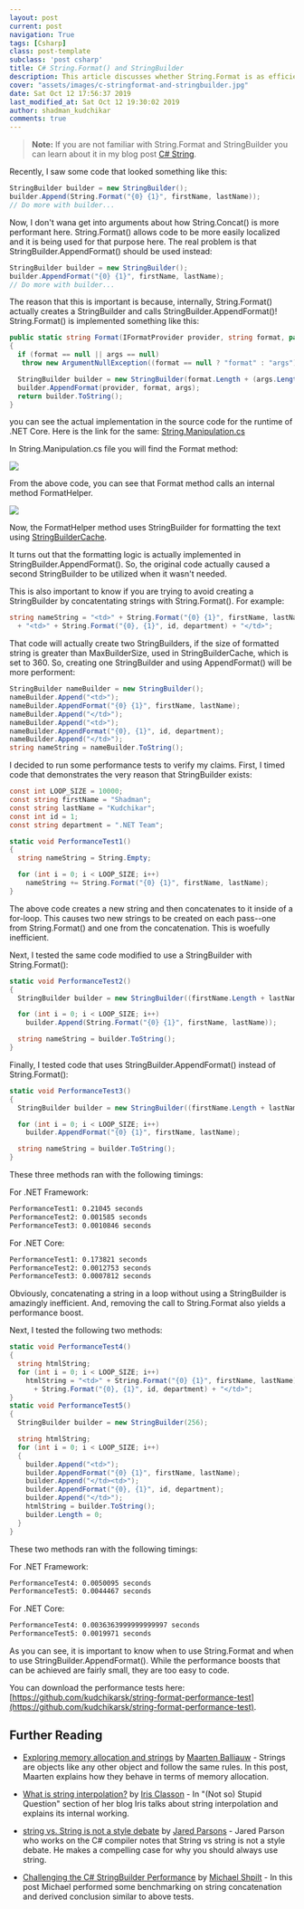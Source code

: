 ```yaml
---
layout: post
current: post
navigation: True
tags: [Csharp]
class: post-template
subclass: 'post csharp'
title: C# String.Format() and StringBuilder
description: This article discusses whether String.Format is as efficient as StringBuilder in .NET.
cover: "assets/images/c-stringformat-and-stringbuilder.jpg"
date: Sat Oct 12 17:56:37 2019
last_modified_at: Sat Oct 12 19:30:02 2019
author: shadman_kudchikar
comments: true
---
```



> **Note:** If you are not familiar with String.Format and StringBuilder you can learn about it in my blog post [C# String](/c-string/).

Recently, I saw some code that looked something like this:

```cs
StringBuilder builder = new StringBuilder();
builder.Append(String.Format("{0} {1}", firstName, lastName));
// Do more with builder...
```

Now, I don't wana get into arguments about how String.Concat() is more performant here. String.Format() allows code to be more easily localized and it is being used for that purpose here. The real problem is that StringBuilder.AppendFormat() should be used instead:

```cs
StringBuilder builder = new StringBuilder();
builder.AppendFormat("{0} {1}", firstName, lastName);
// Do more with builder...
```

<!--more-->

The reason that this is important is because, internally, String.Format() actually creates a StringBuilder and calls StringBuilder.AppendFormat()! String.Format() is implemented something like this:

```cs
public static string Format(IFormatProvider provider, string format, params object[] args)
{
  if (format == null || args == null)
   throw new ArgumentNullException((format == null ? "format" : "args"));

  StringBuilder builder = new StringBuilder(format.Length + (args.Length * 8));
  builder.AppendFormat(provider, format, args);
  return builder.ToString();
}
```

you can see the actual implementation in the source code for the runtime of .NET Core.
Here is the link for the same: [String.Manipulation.cs](https://github.com/dotnet/coreclr/blob/master/src/System.Private.CoreLib/shared/System/String.Manipulation.cs)

In String.Manipulation.cs file you will find the Format method:

![](/assets/images/string-format-codebase1.PNG)

From the above code, you can see that Format method calls an internal method FormatHelper.

![](/assets/images/string-format-codebase2.PNG)

Now, the FormatHelper method uses StringBuilder for formatting the text using [StringBuilderCache](https://github.com/dotnet/coreclr/blob/master/src/System.Private.CoreLib/shared/System/Text/StringBuilderCache.cs).

It turns out that the formatting logic is actually implemented in StringBuilder.AppendFormat(). So, the original code actually caused a second StringBuilder to be utilized when it wasn't needed.

This is also important to know if you are trying to avoid creating a StringBuilder by concatentating strings with String.Format(). For example:

```cs
string nameString = "<td>" + String.Format("{0} {1}", firstName, lastName) + "</td>"
  + "<td>" + String.Format("{0}, {1}", id, department) + "</td>";
```

That code will actually create two StringBuilders, if the size of formatted string is greater than MaxBuilderSize, used in StringBuilderCache, which is set to 360. So, creating one StringBuilder and using AppendFormat() will be more performent:

```cs
StringBuilder nameBuilder = new StringBuilder();
nameBuilder.Append("<td>");
nameBuilder.AppendFormat("{0} {1}", firstName, lastName);
nameBuilder.Append("</td>");
nameBuilder.Append("<td>");
nameBuilder.AppendFormat("{0}, {1}", id, department);
nameBuilder.Append("</td>");
string nameString = nameBuilder.ToString();
```

I decided to run some performance tests to verify my claims. First, I timed code that demonstrates the very reason that StringBuilder exists:

```cs
const int LOOP_SIZE = 10000;
const string firstName = "Shadman";
const string lastName = "Kudchikar";
const int id = 1;
const string department = ".NET Team";

static void PerformanceTest1()
{
  string nameString = String.Empty;

  for (int i = 0; i < LOOP_SIZE; i++)
    nameString += String.Format("{0} {1}", firstName, lastName);
}
```

The above code creates a new string and then concatenates to it inside of a for-loop. This causes two new strings to be created on each pass--one from String.Format() and one from the concatenation. This is woefully inefficient.

Next, I tested the same code modified to use a StringBuilder with String.Format():

```cs
static void PerformanceTest2()
{
  StringBuilder builder = new StringBuilder((firstName.Length + lastName.Length + 1) * LOOP_SIZE);

  for (int i = 0; i < LOOP_SIZE; i++)
    builder.Append(String.Format("{0} {1}", firstName, lastName));

  string nameString = builder.ToString();
}
```

Finally, I tested code that uses StringBuilder.AppendFormat() instead of String.Format():

```cs
static void PerformanceTest3()
{
  StringBuilder builder = new StringBuilder((firstName.Length + lastName.Length + 1) * LOOP_SIZE);

  for (int i = 0; i < LOOP_SIZE; i++)
    builder.AppendFormat("{0} {1}", firstName, lastName);

  string nameString = builder.ToString();
}
```

These three methods ran with the following timings:

For .NET Framework:

```txt
PerformanceTest1: 0.21045 seconds
PerformanceTest2: 0.001585 seconds
PerformanceTest3: 0.0010846 seconds
```

For .NET Core:

```txt
PerformanceTest1: 0.173821 seconds
PerformanceTest2: 0.0012753 seconds
PerformanceTest3: 0.0007812 seconds
```

Obviously, concatenating a string in a loop without using a StringBuilder is amazingly inefficient. And, removing the call to String.Format also yields a performance boost.

Next, I tested the following two methods:

```cs
static void PerformanceTest4()
{
  string htmlString;
  for (int i = 0; i < LOOP_SIZE; i++)
    htmlString = "<td>" + String.Format("{0} {1}", firstName, lastName) + "</td><td>"
      + String.Format("{0}, {1}", id, department) + "</td>";
}
static void PerformanceTest5()
{
  StringBuilder builder = new StringBuilder(256);

  string htmlString;
  for (int i = 0; i < LOOP_SIZE; i++)
  {
    builder.Append("<td>");
    builder.AppendFormat("{0} {1}", firstName, lastName);
    builder.Append("</td><td>");
    builder.AppendFormat("{0}, {1}", id, department);
    builder.Append("</td>");
    htmlString = builder.ToString();
    builder.Length = 0;
  }
}
```

These two methods ran with the following timings:

For .NET Framework:

```txt
PerformanceTest4: 0.0050095 seconds
PerformanceTest5: 0.0044467 seconds
```

For .NET Core:

```txt
PerformanceTest4: 0.0036363999999999997 seconds
PerformanceTest5: 0.0019971 seconds
```

As you can see, it is important to know when to use String.Format and when to use StringBuilder.AppendFormat(). While the performance boosts that can be achieved are fairly small, they are too easy to code.

You can download the performance tests here: [https://github.com/kudchikarsk/string-format-performance-test](https://github.com/kudchikarsk/string-format-performance-test).

## Further Reading

- [Exploring memory allocation and strings](https://blog.maartenballiauw.be/post/2016/11/15/exploring-memory-allocation-and-strings.html) by [Maarten Balliauw](https://blog.maartenballiauw.be/) - Strings are objects like any other object and follow the same rules. In this post, Maarten explains how they behave in terms of memory allocation.

- [What is string interpolation?](http://irisclasson.com/2016/01/02/not-so-stupid-question-283-what-is-string-interpolation/) by [Iris Classon](http://irisclasson.com/) - In "(Not so) Stupid Question" section of her blog Iris talks about string interpolation and explains its internal working.

- [string vs. String is not a style debate](https://blog.paranoidcoding.com/2019/04/08/string-vs-String-is-not-about-style.html) by [Jared Parsons](https://blog.paranoidcoding.com/) - Jared Parson who works on the C# compiler notes that String vs string is not a style debate. He makes a compelling case for why you should always use string.

- [Challenging the C# StringBuilder Performance](https://michaelscodingspot.com/challenging-the-c-stringbuilder/) by [Michael Shpilt](https://michaelscodingspot.com/) - In this post Michael performed some benchmarking on string concatenation and derived conclusion similar to above tests. 